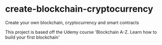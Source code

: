 # create-blockchain-cryptocurrency
Create your own blockchain, cryptocurrency and smart contracts

This project is based off the Udemy course 'Blockchain A-Z. Learn how to build your first blockchain'
